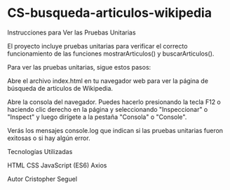 # CS-busqueda-articulos-wikipedia


Instrucciones para Ver las Pruebas Unitarias

El proyecto incluye pruebas unitarias para verificar el correcto funcionamiento de las funciones mostrarArticulos() y buscarArticulos().

Para ver las pruebas unitarias, sigue estos pasos:

Abre el archivo index.html en tu navegador web para ver la página de búsqueda de artículos de Wikipedia.

Abre la consola del navegador. Puedes hacerlo presionando la tecla F12 o haciendo clic derecho en la página y seleccionando "Inspeccionar" o "Inspect" y luego dirígete a la pestaña "Consola" o "Console".

Verás los mensajes console.log que indican si las pruebas unitarias fueron exitosas o si hay algún error.

Tecnologías Utilizadas

HTML
CSS
JavaScript (ES6)
Axios

Autor
Cristopher Seguel

